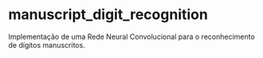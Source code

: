 # manuscript_digit_recognition
 Implementação de uma Rede Neural Convolucional para o reconhecimento de dígitos manuscritos.
